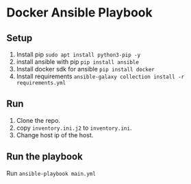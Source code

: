 # Docker Ansible Playbook


## Setup

1. Install pip `sudo apt install python3-pip -y`
2. install ansible with pip `pip install ansible`
3. Install docker sdk for ansible `pip install docker`
4. Install requirements `ansible-galaxy collection install -r requirements.yml`

## Run

1. Clone the repo.
2. copy `inventory.ini.j2` to `inventory.ini`.
3. Change host ip of the host.

## Run the playbook

Run `ansible-playbook main.yml`
